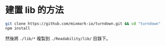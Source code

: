 # 建置 lib 的方法

```bash
git clone https://github.com/mixmark-io/turndown.git && cd "turndown"
npm install
```

然後將 `./lib/*` 複製到 `./Readability/lib/` 目錄下。
